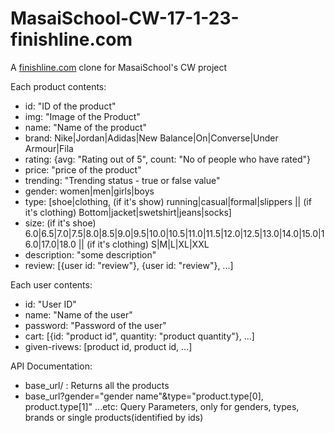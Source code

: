 # MasaiSchool-CW-17-1-23-finishline.com

A [finishline.com](https:www.finishline.com) clone for MasaiSchool's CW project

Each product contents:

* id: "ID of the product"
* img: "Image of the Product"
* name: "Name of the product"
* brand: Nike|Jordan|Adidas|New Balance|On|Converse|Under Armour|Fila
* rating: {avg: "Rating out of 5", count: "No of people who have rated"}
* price: "price of the product"
* trending: "Trending status - true or false value"
* gender: women|men|girls|boys
* type: [shoe|clothing, (if it's show) running|casual|formal|slippers || (if it's clothing) Bottom|jacket|swetshirt|jeans|socks]
* size: (if it's shoe) 6.0|6.5|7.0|7.5|8.0|8.5|9.0|9.5|10.0|10.5|11.0|11.5|12.0|12.5|13.0|14.0|15.0|16.0|17.0|18.0 || (if it's clothing) S|M|L|XL|XXL
* description: "some description"
* review: [{user id: "review"}, {user id: "review"}, ...]

Each user contents:

* id: "User ID"
* name: "Name of the user"
* password: "Password of the user"
* cart: [{id: "product id", quantity: "product quantity"}, ...]
* given-rivews: [product id, product id, ...]

API Documentation:

* base_url/ : Returns all the products
* base_url?gender="gender name"&type="product.type[0], product.type[1]" ...etc: Query Parameters, only for genders, types,  brands or single products(identified by ids)
